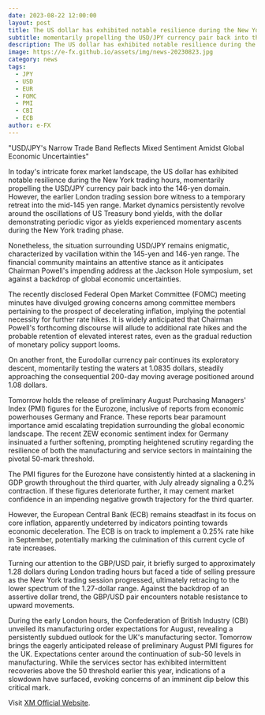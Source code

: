```yaml
---
date: 2023-08-22 12:00:00
layout: post
title: The US dollar has exhibited notable resilience during the New York trading hours
subtitle: momentarily propelling the USD/JPY currency pair back into the 146-yen domain.
description: The US dollar has exhibited notable resilience during the New York trading hours, momentarily propelling the USD/JPY currency pair back into the 146-yen domain.
image: https://e-fx.github.io/assets/img/news-20230823.jpg
category: news
tags:
  - JPY
  - USD
  - EUR
  - FOMC
  - PMI
  - CBI
  - ECB
author: e-FX
---
```


 "USD/JPY's Narrow Trade Band Reflects Mixed Sentiment Amidst Global Economic Uncertainties"

In today's intricate forex market landscape, the US dollar has exhibited notable resilience during the New York trading hours, momentarily propelling the USD/JPY currency pair back into the 146-yen domain. However, the earlier London trading session bore witness to a temporary retreat into the mid-145 yen range. Market dynamics persistently revolve around the oscillations of US Treasury bond yields, with the dollar demonstrating periodic vigor as yields experienced momentary ascents during the New York trading phase.

Nonetheless, the situation surrounding USD/JPY remains enigmatic, characterized by vacillation within the 145-yen and 146-yen range. The financial community maintains an attentive stance as it anticipates Chairman Powell's impending address at the Jackson Hole symposium, set against a backdrop of global economic uncertainties.

The recently disclosed Federal Open Market Committee (FOMC) meeting minutes have divulged growing concerns among committee members pertaining to the prospect of decelerating inflation, implying the potential necessity for further rate hikes. It is widely anticipated that Chairman Powell's forthcoming discourse will allude to additional rate hikes and the probable retention of elevated interest rates, even as the gradual reduction of monetary policy support looms.

On another front, the Eurodollar currency pair continues its exploratory descent, momentarily testing the waters at 1.0835 dollars, steadily approaching the consequential 200-day moving average positioned around 1.08 dollars.

Tomorrow holds the release of preliminary August Purchasing Managers' Index (PMI) figures for the Eurozone, inclusive of reports from economic powerhouses Germany and France. These reports bear paramount importance amid escalating trepidation surrounding the global economic landscape. The recent ZEW economic sentiment index for Germany insinuated a further softening, prompting heightened scrutiny regarding the resilience of both the manufacturing and service sectors in maintaining the pivotal 50-mark threshold.

The PMI figures for the Eurozone have consistently hinted at a slackening in GDP growth throughout the third quarter, with July already signaling a 0.2% contraction. If these figures deteriorate further, it may cement market confidence in an impending negative growth trajectory for the third quarter.

However, the European Central Bank (ECB) remains steadfast in its focus on core inflation, apparently undeterred by indicators pointing towards economic deceleration. The ECB is on track to implement a 0.25% rate hike in September, potentially marking the culmination of this current cycle of rate increases.

Turning our attention to the GBP/USD pair, it briefly surged to approximately 1.28 dollars during London trading hours but faced a tide of selling pressure as the New York trading session progressed, ultimately retracing to the lower spectrum of the 1.27-dollar range. Against the backdrop of an assertive dollar trend, the GBP/USD pair encounters notable resistance to upward movements.

During the early London hours, the Confederation of British Industry (CBI) unveiled its manufacturing order expectations for August, revealing a persistently subdued outlook for the UK's manufacturing sector. Tomorrow brings the eagerly anticipated release of preliminary August PMI figures for the UK. Expectations center around the continuation of sub-50 levels in manufacturing. While the services sector has exhibited intermittent recoveries above the 50 threshold earlier this year, indications of a slowdown have surfaced, evoking concerns of an imminent dip below this critical mark.

Visit [XM Official Website](https://clicks.pipaffiliates.com/c?c=550036&l=en&p=0).